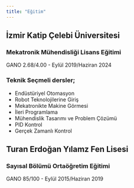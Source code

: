 ```yaml
---
title: "Eğitim"
---
```


## İzmir Katip Çelebi Üniversitesi
### Mekatronik Mühendisliği Lisans Eğitimi 
   GANO 2.68/4.00  -  Eylül 2019/Haziran 2024

### Teknik Seçmeli dersler;
  + Endüstüriyel Otomasyon 
  + Robot Teknolojilerine Giriş
  + Mekatronikte Makine Görmesi 
  + İleri Programlama 
  + Mühendislik Tasarımı ve Problem Çözümü 
  + PID Kontrol
  + Gerçek Zamanlı Kontrol 

## Turan Erdoğan Yılamz Fen Lisesi 
### Sayısal Bölümü Ortaöğretim Eğitimi 
  GANO 85/100  -  Eylül 2015/Haziran 2019


